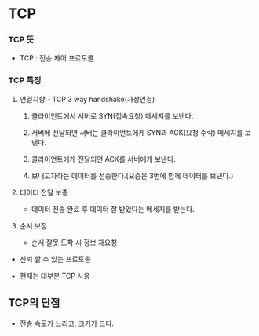 # TCP

### TCP 뜻

- TCP : 전송 제어 프로토콜

### TCP 특징

1. 연결지향 - TCP 3 way handshake(가상연결)

   1. 클라이언트에서 서버로 SYN(접속요청) 메세지를 보낸다.

   2. 서버에 전달되면 서버는 클라이언트에게 SYN과 ACK(요청 수락) 메세지를 보낸다.

   3. 클라이언트에게 전달되면 ACK를 서버에게 보낸다.

   4. 보내고자하는 데이터를 전송한다.(요즘은 3번에 함께 데이터를 보낸다.)

2. 데이터 전달 보증

   - 데이터 전송 완료 후 데이터 잘 받았다는 메세지를 받는다.

3. 순서 보장

   - 순서 잘못 도착 시 정보 재요청

- 신뢰 할 수 있는 프로토콜

- 현재는 대부분 TCP 사용

## TCP의 단점

- 전송 속도가 느리고, 크기가 크다.
